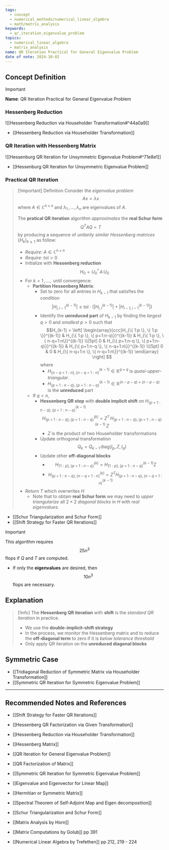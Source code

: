 ```yaml
---
tags:
  - concept
  - numerical_methods/numerical_linear_algebra
  - math/matrix_analysis
keywords:
  - qr_iteration_eigenvalue_problem
topics:
  - numerical_linear_algebra
  - matrix_analysis
name: QR Iteration Practical for General Eigenvalue Problem
date of note: 2024-10-02
---
```


## Concept Definition

>[!important]
>**Name**: QR Iteration Practical for General Eigenvalue Problem

### Hessenberg Reduction

![[Hessenberg Reduction via Householder Transformation#^44a0a9]]

- [[Hessenberg Reduction via Householder Transformation]]

### QR Iteration with Hessenberg Matrix

![[Hessenburg QR Iteration for Unsymmetric Eigenvalue Problem#^71e8e1]]

- [[Hessenburg QR Iteration for Unsymmetric Eigenvalue Problem]]



### Practical QR Iteration

>[!important] Definition
>Consider the *eigenvalue problem* $$Ax = \lambda x$$ where $A\in \mathbb{C}^{n\times n}$ and $\lambda_{1} \,{,}\ldots{,}\,\lambda_{n}$ are eigenvalues of $A$.
>
>The **pratical QR iteration** algorithm *approximates* the **real Schur form** $$Q^{T}AQ = T$$ by producing a sequence of *unitarily similar Hessenberg matrices* $\{H_{k}\}_{k\ge 1}$ as follow:
>- *Require*: $A\in \mathbb{C}^{n\times n}$
>- *Require*: $\text{tol} >0$
>- Initialize with **Hessenberg reduction** $$H_{0} = U_{0}^{*}\,A\,U_{0}$$
>- For $k=1\,{,}\ldots{,}\,$ until convergence:
>	- **Partition Hessenberg Matrix**:
>		- Set to zero for all entries in $H_{k-1}$ that satisfies the condition $$|H_{i,i-1}^{(k-1)}| \le \text{tol}\cdot \left(|H_{i,i}^{(k-1)}| + |H_{i-1, i-1}^{(k-1)}|\right)$$
>		- Identify the **unreduced part** of $H_{k-1}$ by finding the *largest* $q>0$ and *smallest* $p >0$ such that $$H_{k-1} = \left[ \begin{array}{ccc}H_{\{ 1:p \}, \{ 1:p \}}^{(k-1)} & H_{\{ 1:p \}, \{ p+1:n-q\}}^{(k-1)} &  H_{\{ 1:p \}, \{ n-q+1:n\}}^{(k-1)} \\[5pt] 0 & H_{\{ p+1:n-q \}, \{ p+1:n-q\}}^{(k-1)} &  H_{\{ p+1:n-q \}, \{ n-q+1:n\}}^{(k-1)} \\[5pt] 0 & 0 & H_{\{ n-q+1:n \}, \{ n-q+1:n\}}^{(k-1)} \end{array} \right] $$ where 
>			- $H_{\{ n-q+1:n \}, \{ n-q+1:n\}}^{(k-1)}\in \mathbb{R}^{q\times q}$ is *quasi-upper-triangular*.
>			- $H_{\{ p+1:n-q \}, \{ p+1:n-q\}}^{(k-1)}\in \mathbb{R}^{(n-p-q) \times (n-p-q)}$ is the **unreduced** part
>	- If $q < n$,  
>		- **Hessenberg QR step** with **double implicit shift** on $H_{\{ p+1:n-q \}, \{ p+1:n-q\}}^{(k-1)}$ $$H_{\{ p+1:n-q \}, \{ p+1:n-q\}}^{(k)} = Z^{T}\,H_{\{ p+1:n-q \}, \{ p+1:n-q\}}^{(k-1)}\,Z$$
>			- $Z$ is the product of two Householder transformations
>		- Update orthogonal transformation $$Q_{k} = Q_{k-1}\,\text{diag}(I_{p}, Z, I_{q})$$
>		- Update other **off-diagonal blocks**
>			- $$H_{\{ 1:p \}, \{ p+1:n-q \}}^{(k)} = H_{\{ 1:p \}, \{ p+1:n-q \}}^{(k-1)}Z$$
>			- $$H_{\{ p+1:n-q \}, \{ n-q+1:n\}}^{(k)} = Z^{T}H_{\{ p+1:n-q \}, \{ n-q+1:n\}}^{(k-1)}$$
>- *Return* $T$ which overwrites $H$
>	- Note that to obtain **real Schur form** we may need to *upper triangularize* all $2 \times 2$ *diagonal blocks* in $H$ with *real eigenvalues*.

- [[Schur Triangularization and Schur Form]]
- [[Shift Strategy for Faster QR Iterations]]

>[!important]
>This algorithm requires $$25n^3$$ flops if $Q$ and $T$ are computed. 
>- If only the **eigenvalues** are desired, then $$10n^3$$ flops are necessary.
## Explanation

>[!info]
>The **Hessenberg QR iteration** with **shift** is the *standard QR iteration* in practice.
>- We use the **double-implicit-shift strategy**
>- In the process, we monitor the Hessenberg matrix and to reduce the **off-diagonal term** to zero if it is *below tolerance threshold* 
>- Only apply QR iteration on the **unreduced diagonal blocks**


## Symmetric Case

- [[Tridiagonal Reduction of Symmetric Matrix via Householder Transformation]]
- [[Symmetric QR Iteration for Symmetric Eigenvalue Problem]]



-----------
##  Recommended Notes and References



- [[Shift Strategy for Faster QR Iterations]]
- [[Hessenberg QR Factorization via Given Transformation]]
- [[Hessenberg Reduction via Householder Transformation]]
- [[Hessenberg Matrix]]
- [[QR Iteration for General Eigenvalue Problem]]
- [[QR Factorization of Matrix]]

- [[Symmetric QR Iteration for Symmetric Eigenvalue Problem]]

- [[Eigenvalue and Eigenvector for Linear Map]]
- [[Hermitian or Symmetric Matrix]]
- [[Spectral Theorem of Self-Adjoint Map and Eigen decomposition]]
- [[Schur Triangularization and Schur Form]]


- [[Matrix Analysis by Horn]]
- [[Matrix Computations by Golub]] pp 391
- [[Numerical Linear Algebra by Trefethen]] pp 212, 219 - 224